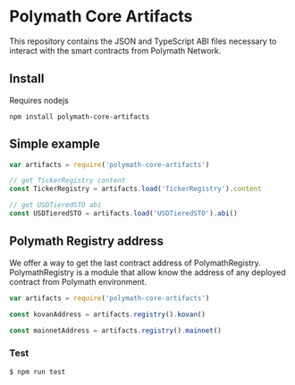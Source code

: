 # Polymath Core Artifacts

This repository contains the JSON and TypeScript ABI files necessary to interact with the smart contracts from Polymath Network.

## Install

Requires nodejs

    npm install polymath-core-artifacts

## Simple example

```js
var artifacts = require('polymath-core-artifacts')

// get TickerRegistry content
const TickerRegistry = artifacts.load('TickerRegistry').content

// get USDTieredSTO abi
const USDTieredSTO = artifacts.load('USDTieredSTO').abi()
```

## Polymath Registry address

We offer a way to get the last contract address of PolymathRegistry.
PolymathRegistry is a module that allow know the address of any deployed contract from Polymath environment.

```js
var artifacts = require('polymath-core-artifacts')

const kovanAddress = artifacts.registry().kovan()

const mainnetAddress = artifacts.registry().mainnet()
```

### Test

```js
$ npm run test
```